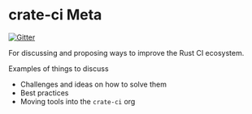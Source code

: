 # crate-ci Meta
[![Gitter](https://badges.gitter.im/Join%20Chat.svg)](https://gitter.im/crate-ci/general)

For discussing and proposing ways to improve the Rust CI ecosystem.

Examples of things to discuss
- Challenges and ideas on how to solve them
- Best practices
- Moving tools into the `crate-ci` org
